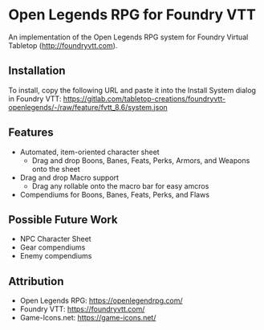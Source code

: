 # Open Legends RPG for Foundry VTT

An implementation of the Open Legends RPG system for Foundry Virtual Tabletop (http://foundryvtt.com).

## Installation

To install, copy the following URL and paste it into the Install System dialog in Foundry VTT:
https://gitlab.com/tabletop-creations/foundryvtt-openlegends/-/raw/feature/fvtt_8.6/system.json

## Features

* Automated, item-oriented character sheet
  * Drag and drop Boons, Banes, Feats, Perks, Armors, and Weapons onto the sheet
* Drag and drop Macro support
  * Drag any rollable onto the macro bar for easy amcros
* Compendiums for Boons, Banes, Feats, Perks, and Flaws

## Possible Future Work

* NPC Character Sheet
* Gear compendiums
* Enemy compendiums

## Attribution

* Open Legends RPG: https://openlegendrpg.com/
* Foundry VTT: https://foundryvtt.com/
* Game-Icons.net: https://game-icons.net/